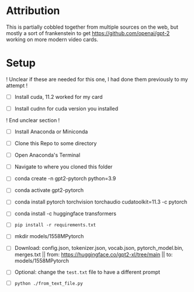 # Attribution

This is partially cobbled together from multiple sources on the web, but mostly a sort of frankenstein to get https://github.com/openai/gpt-2 working on more modern video cards.

# Setup


! Unclear if these are needed for this one, I had done them previously to my attempt !


- [ ] Install cuda, 11.2 worked for my card
- [ ] Install cudnn for cuda version you installed


! End unclear section !


- [ ] Install Anaconda or Miniconda
- [ ] Clone this Repo to some directory
- [ ] Open Anaconda's Terminal
- [ ] Navigate to where you cloned this folder
- [ ] conda create -n gpt2-pytorch python=3.9
- [ ] conda activate gpt2-pytorch
- [ ] conda install pytorch torchvision torchaudio cudatoolkit=11.3 -c pytorch
- [ ] conda install -c huggingface transformers
- [ ] `pip install -r requirements.txt`
- [ ] mkdir models/1558MPytorch
- [ ] Download: config.json, tokenizer.json, vocab.json, pytorch_model.bin, merges.txt || from: https://huggingface.co/gpt2-xl/tree/main || to: models/1558MPytorch
- [ ] Optional: change the `test.txt` file to have a different prompt
- [ ] `python ./from_text_file.py`


